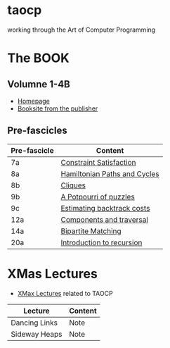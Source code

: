# taocp
working through the Art of Computer Programming

# The BOOK

## Volumne 1-4B
- [Homepage](https://www-cs-faculty.stanford.edu/~knuth/taocp.html)
- [Booksite from the publisher](https://www.informit.com/store/art-of-computer-programming-volumes-1-4b-boxed-set-9780137935109)

## Pre-fascicles
|Pre-fascicle|Content|
|------------|-------|
|7a | [Constraint Satisfaction](pre-fascicles/fasc7a.pdf) |
|8a | [Hamiltonian Paths and Cycles](pre-fascicles/fasc8a.pdf) |
|8b | [Cliques](pre-fascicles/fasc8b.pdf) |
|9b | [A Potpourri of puzzles](pre-fascicles/fasc9b.pdf) |
|9c | [Estimating backtrack costs](pre-fascicles/fasc9c.pdf) |
|12a| [Components and traversal](pre-fascicles/fasc12a.pdf) |
|14a| [Bipartite Matching](pre-fasciles/fasc14a.pdf) |
|20a| [Introduction to recursion](pre-fascicles/fasc20a.pdf) |

# XMas Lectures

- [XMax Lectures](https://www.youtube.com/watch?v=3DKo219ZHMw&list=PLoROMvodv4rOAvKVR_dyCigSBMcYjevYB&ab_channel=StanfordOnline) related to TAOCP 

| Lecture | Content |
|---------|---------|
| Dancing Links | Note |
| Sideway Heaps | Note |
